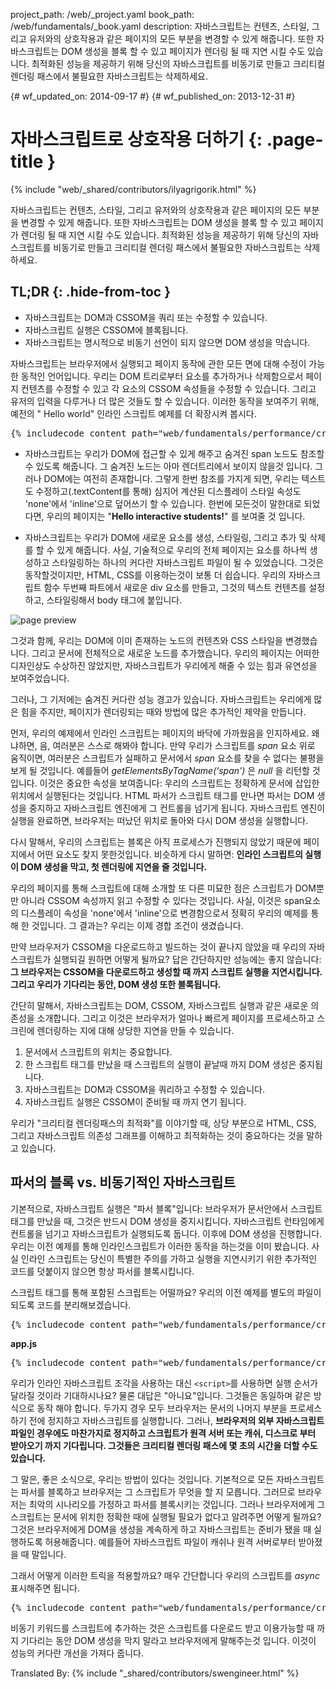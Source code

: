 project_path: /web/_project.yaml
book_path: /web/fundamentals/_book.yaml
description: 자바스크립트는 컨텐츠, 스타일, 그리고 유저와의 상호작용과 같은 페이지의 모든 부분을 변경할 수 있게 해줍니다. 또한 자바스크립트는 DOM 생성을 블록 할 수 있고 페이지가 렌더링 될 때 지연 시킬 수도 있습니다. 최적화된 성능을 제공하기 위해 당신의 자바스크립트를 비동기로 만들고 크리티컬 렌더링 패스에서 불필요한 자바스크립트는 삭제하세요.

{# wf_updated_on: 2014-09-17 #}
{# wf_published_on: 2013-12-31 #}

# 자바스크립트로 상호작용 더하기 {: .page-title }

{% include "web/_shared/contributors/ilyagrigorik.html" %}


자바스크립트는 컨텐츠, 스타일, 그리고 유저와의 상호작용과 같은 페이지의 모든 부분을 변경할 수 있게 해줍니다. 또한 자바스크립트는 DOM 생성을 블록 할 수 있고 페이지가 렌더링 될 때 지연 시킬 수도 있습니다. 최적화된 성능을 제공하기 위해 당신의 자바스크립트를 비동기로 만들고 크리티컬 렌더링 패스에서 불필요한 자바스크립트는 삭제하세요.

## TL;DR {: .hide-from-toc }
- 자바스크립트는 DOM과 CSSOM을 쿼리 또는 수정할 수 있습니다.
- 자바스크립트 실행은 CSSOM에 블록됩니다.
- 자바스크립트는 명시적으로 비동기 선언이 되지 않으면 DOM 생성을 막습니다.


자바스크립트는 브라우저에서 실행되고 페이지 동작에 관한 모든 면에 대해 수정이 가능한 동적인 언어입니다. 우리는 DOM 트리로부터 요소를 추가하거나 삭제함으로서 페이지 컨텐츠를 수정할 수 있고 각 요소의 CSSOM 속성들을 수정할 수 있습니다. 그리고 유저의 입력을 다루거나 더 많은 것들도 할 수 있습니다. 이러한 동작을 보여주기 위해, 예전의 " Hello world" 인라인 스크립트 예제를 더 확장시켜 봅시다.

<pre class="prettyprint">
{% includecode content_path="web/fundamentals/performance/critical-rendering-path/_code/script.html" region_tag="full" adjust_indentation="auto" %}
</pre>

* 자바스크립트는 우리가 DOM에 접근할 수 있게 해주고 숨겨진 span 노드도 참조할 수 있도록 해줍니다. 그 숨겨진 노드는 아마 렌더트리에서 보이지 않을것 입니다. 그러나 DOM에는 여전히 존재합니다. 그렇게 한번 참조를 가지게 되면, 우리는 텍스트도 수정하고(.textContent를 통해) 심지어 계산된 디스플레이 스타일 속성도 'none'에서 'inline'으로 덮어쓰기 할 수 있습니다. 한번에 모든것이 말한대로 되었다면, 우리의 페이지는 "**Hello interactive students!**" 를 보여줄 것 입니다.

* 자바스크립트는 우리가 DOM에 새로운 요소를 생성, 스타일링, 그리고 추가 및 삭제를 할 수 있게 해줍니다. 사실, 기술적으로 우리의 전체 페이지는 요소를 하나씩 생성하고 스타일링하는 하나의 커다란 자바스크립트 파일이 될 수 있었습니다. 그것은 동작할것이지만, HTML, CSS를 이용하는것이 보통 더 쉽습니다. 우리의 자바스크립트 함수 두번째 파트에서 새로운 div 요소를 만들고, 그것의 텍스트 컨텐츠를 설정하고, 스타일링해서 body 태그에 붙입니다.

<img src="images/device-js-small.png" class="center" alt="page preview">

그것과 함께, 우리는 DOM에 이미 존재하는 노드의 컨텐츠와 CSS 스타일을 변경했습니다. 그리고 문서에 전체적으로 새로운 노드를 추가했습니다. 우리의 페이지는 어떠한 디자인상도 수상하진 않았지만, 자바스크립트가 우리에게 해줄 수 있는 힘과 유연성을 보여주었습니다.

그러나, 그 기저에는 숨겨진 커다란 성능 경고가 있습니다. 자바스크립트는 우리에게 많은 힘을 주지만, 페이지가 렌더링되는 때와 방법에 많은 추가적인 제약을 만듭니다.

먼저, 우리의 예제에서 인라인 스크립트는 페이지의 바닥에 가까웠음을 인지하세요. 왜냐하면, 음, 여러분은 스스로 해봐야 합니다. 만약 우리가 스크립트를 _span_ 요소 위로 움직이면, 여러분은 스크립트가 실패하고 문서에서 _span_ 요소를 찾을 수 없다는 불평을 보게 될 것입니다. 예를들어 _getElementsByTagName(‘span')_ 은 _null_ 을 리턴할 것입니다. 이것은 중요한 속성을 보여줍니다: 우리의 스크립트는 정확하게 문서에 삽입한 위치에서 실행된다는 것입니다. HTML 파서가 스크립트 태그를 만나면 파서는 DOM 생성을 중지하고 자바스크립트 엔진에게 그 컨트롤을 넘기게 됩니다. 자바스크립트 엔진이 실행을 완료하면, 브라우저는 떠났던 위치로 돌아와 다시 DOM 생성을 실행합니다.

다시 말해서, 우리의 스크립트는 블록은 아직 프로세스가 진행되지 않았기 때문에 페이지에서 어떤 요소도 찾지 못한것입니다. 비슷하게 다시 말하면: **인라인 스크립트의 실행이 DOM 생성을 막고, 첫 렌더링에 지연을 줄 것입니다.**

우리의 페이지를 통해 스크립트에 대해 소개할 또 다른 미묘한 점은 스크립트가 DOM뿐만 아니라 CSSOM 속성까지 읽고 수정할 수 있다는 것입니다. 사실, 이것은 span요소의 디스플레이 속성을 'none'에서 'inline'으로 변경함으로서 정확히 우리의 예제를 통해 한 것입니다. 그 결과는? 우리는 이제 경합 조건이 생겼습니다.

만약 브라우저가 CSSOM을 다운로드하고 빌드하는 것이 끝나지 않았을 때 우리의 자바스크립트가 실행되길 원하면 어떻게 될까요? 답은 간단하지만 성능에는 좋지 않습니다: **그 브라우저는 CSSOM을 다운로드하고 생성할 때 까지 스크립트 실행을 지연시킵니다. 그리고 우리가 기다리는 동안, DOM 생성 또한 블록됩니다.**

간단히 말해서, 자바스크립트는 DOM, CSSOM, 자바스크립트 실행과 같은 새로운 의존성을 소개합니다. 그리고 이것은 브라우저가 얼마나 빠르게 페이지를 프로세스하고 스크린에 렌더링하는 지에 대해 상당한 지연을 만들 수 있습니다.

 1. 문서에서 스크립트의 위치는 중요합니다.
 2. 한 스크립트 태그를 만났을 때 스크립트의 실행이 끝날때 까지 DOM 생성은 중지됩니다.
 3. 자바스크립트는 DOM과 CSSOM을 쿼리하고 수정할 수 있습니다.
 4. 자바스크립트 실행은 CSSOM이 준비될 때 까지 연기 됩니다.

 우리가 "크리티컬 렌더링패스의 최적화"를 이야기할 때, 상당 부분으로 HTML, CSS, 그리고 자바스크립트 의존성 그래프를 이해하고 최적화하는 것이 중요하다는 것을 말하고 있습니다.


## 파서의 블록 vs. 비동기적인 자바스크립트

기본적으로, 자바스크립트 실행은 "파서 블록"입니다: 브라우저가 문서안에서 스크립트 태그를 만났을 때, 그것은 반드시 DOM 생성을 중지시킵니다. 자바스크립트 런타임에게 컨트롤을 넘기고 자바스크립트가 실행되도록 둡니다. 이후에 DOM 생성을 진행합니다. 우리는 이전 예제를 통해 인라인스크립트가 이러한 동작을 하는것을 이미 봤습니다. 사실 인라인 스크립트는 당신이 특별한 주의를 가하고 실행을 지연시키기 위한 추가적인 코드를 덧붙이지 않으면 항상 파서를 블록시킵니다.

스크립트 태그를 통해 포함된 스크립트는 어떨까요? 우리의 이전 예제를 별도의 파일이 되도록 코드를 분리해보겠습니다.

<pre class="prettyprint">
{% includecode content_path="web/fundamentals/performance/critical-rendering-path/_code/split_script.html" region_tag="full" adjust_indentation="auto" %}
</pre>

**app.js**

<pre class="prettyprint">
{% includecode content_path="web/fundamentals/performance/critical-rendering-path/_code/app.js" region_tag="full" adjust_indentation="auto" %}
</pre>

우리가 인라인 자바스크립트 조각을 사용하는 대신 `<script>`를 사용하면 실행 순서가 달라질 것이라 기대하시나요? 물론 대답은 "아니요"입니다. 그것들은 동일하며 같은 방식으로 동작 해야 합니다. 두가지 경우 모두 브라우저는 문서의 나머지 부분을 프로세스 하기 전에 정지하고 자바스크립트를 실행합니다. 그러나, **브라우저의 외부 자바스크립트파일인 경우에도 마찬가지로 정지하고 스크립트가 원격 서버 또는 캐쉬, 디스크로 부터 받아오기 까지 기다립니다. 그것들은 크리티컬 렌더링 패스에 몇 초의 시간을 더할 수도 있습니다.**

그 말은, 좋은 소식으로, 우리는 방법이 있다는 것입니다. 기본적으로 모든 자바스크립트는 파서를 블록하고 브라우저는 그 스크립트가 무엇을 할 지 모릅니다. 그러므로 브라우저는 최악의 시나리오를 가정하고 파서를 블록시키는 것입니다. 그러나 브라우저에게 그 스크립트는 문서에 위치한 정확한 때에 실행될 필요가 없다고 알려주면 어떻게 될까요? 그것은 브라우저에게 DOM을 생성을 계속하게 하고 자바스크립트는 준비가 됐을 때 실행하도록 허용해줍니다. 예를들어 자바스크립트 파일이 캐쉬나 원격 서버로부터 받아졌을 때 말입니다.

그래서 어떻게 이러한 트릭을 적용할까요? 매우 간단합니다 우리의 스크립트를 _async_ 표시해주면 됩니다.

<pre class="prettyprint">
{% includecode content_path="web/fundamentals/performance/critical-rendering-path/_code/split_script_async.html" region_tag="full" adjust_indentation="auto" %}
</pre>

비동기 키워드를 스크립트에 추가하는 것은 스크립트를 다운로드 받고 이용가능할 때 까지 기다리는 동안 DOM 생성을 막지 말라고 브라우저에게 말해주는것 입니다. 이것이 성능의 커다란 개선을 가져다 줍니다.

Translated By: 
{% include "_shared/contributors/swengineer.html" %}
